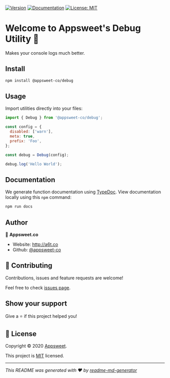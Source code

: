 [![Version](https://img.shields.io/npm/v/@appsweet-co/debug.svg?style=for-the-badge)](https://www.npmjs.com/package/@appsweet-co/debug)
[![Documentation](https://img.shields.io/badge/documentation-yes-brightgreen.svg?style=for-the-badge)](https://github.com/appsweet-co/debug/blob/main/README.md)
[![License: MIT](https://img.shields.io/badge/License-MIT-yellow.svg?style=for-the-badge)](https://github.com/appsweet-co/debug/blob/main/LICENSE)

# Welcome to Appsweet's Debug Utility 👋

Makes your console logs much better.

## Install

```sh
npm install @appsweet-co/debug
```

## Usage

Import utilities directly into your files:

```javascript
import { Debug } from '@appsweet-co/debug';

const config = {
  disabled: ['warn'],
  meta: true,
  prefix: 'Foo',
};

const debug = Debug(config);

debug.log('Hello World');
```

## Documentation

We generate function documentation using [TypeDoc](http://typedoc.org/). View documentation locally using this `npm` command:

```sh
npm run docs
```

## Author

👤 **Appsweet.co**

* Website: http://a6t.co
* Github: [@appsweet-co](https://github.com/appsweet-co)

## 🤝 Contributing

Contributions, issues and feature requests are welcome!

Feel free to check [issues page](https://github.com/appsweet-co/debug/issues).

## Show your support

Give a ⭐️ if this project helped you!


## 📝 License

Copyright © 2020 [Appsweet](http://a6t.co).

This project is [MIT](https://github.com/appsweet-co/debug/blob/main/LICENSE) licensed.

***
_This README was generated with ❤️ by [readme-md-generator](https://github.com/kefranabg/readme-md-generator)_
